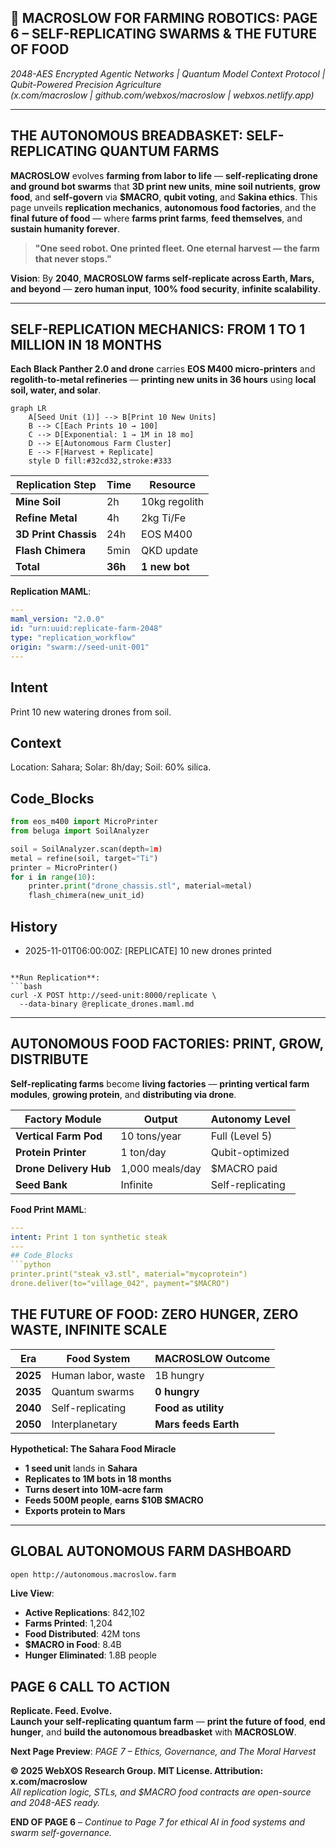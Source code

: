 ## 🐪 **MACROSLOW FOR FARMING ROBOTICS: PAGE 6 – SELF-REPLICATING SWARMS & THE FUTURE OF FOOD**  
*2048-AES Encrypted Agentic Networks | Quantum Model Context Protocol | Qubit-Powered Precision Agriculture*  
*(x.com/macroslow | github.com/webxos/macroslow | webxos.netlify.app)*  

---

## **THE AUTONOMOUS BREADBASKET: SELF-REPLICATING QUANTUM FARMS**  
**MACROSLOW** evolves **farming from labor to life** — **self-replicating drone and ground bot swarms** that **3D print new units**, **mine soil nutrients**, **grow food**, and **self-govern** via **$MACRO**, **qubit voting**, and **Sakina ethics**. This page unveils **replication mechanics**, **autonomous food factories**, and the **final future of food** — where **farms print farms**, **feed themselves**, and **sustain humanity forever**.  

> **"One seed robot. One printed fleet. One eternal harvest — the farm that never stops."**  

**Vision**: By **2040**, **MACROSLOW farms self-replicate across Earth, Mars, and beyond** — **zero human input**, **100% food security**, **infinite scalability**.  

---

## **SELF-REPLICATION MECHANICS: FROM 1 TO 1 MILLION IN 18 MONTHS**  
**Each Black Panther 2.0 and drone** carries **EOS M400 micro-printers** and **regolith-to-metal refineries** — **printing new units in 36 hours** using **local soil, water, and solar**.  

```mermaid
graph LR
    A[Seed Unit (1)] --> B[Print 10 New Units]
    B --> C[Each Prints 10 → 100]
    C --> D[Exponential: 1 → 1M in 18 mo]
    D --> E[Autonomous Farm Cluster]
    E --> F[Harvest + Replicate]
    style D fill:#32cd32,stroke:#333
```

| Replication Step | Time | Resource |
|------------------|------|----------|
| **Mine Soil** | 2h | 10kg regolith |
| **Refine Metal** | 4h | 2kg Ti/Fe |
| **3D Print Chassis** | 24h | EOS M400 |
| **Flash Chimera** | 5min | QKD update |
| **Total** | **36h** | **1 new bot** |

**Replication MAML**:
```yaml
---
maml_version: "2.0.0"
id: "urn:uuid:replicate-farm-2048"
type: "replication_workflow"
origin: "swarm://seed-unit-001"
---
```

## Intent
Print 10 new watering drones from soil.

## Context
Location: Sahara; Solar: 8h/day; Soil: 60% silica.

## Code_Blocks
```python
from eos_m400 import MicroPrinter
from beluga import SoilAnalyzer

soil = SoilAnalyzer.scan(depth=1m)
metal = refine(soil, target="Ti")
printer = MicroPrinter()
for i in range(10):
    printer.print("drone_chassis.stl", material=metal)
    flash_chimera(new_unit_id)
```
## History
- 2025-11-01T06:00:00Z: [REPLICATE] 10 new drones printed
```

**Run Replication**:
```bash
curl -X POST http://seed-unit:8000/replicate \
  --data-binary @replicate_drones.maml.md
```

---

## **AUTONOMOUS FOOD FACTORIES: PRINT, GROW, DISTRIBUTE**  
**Self-replicating farms** become **living factories** — **printing vertical farm modules**, **growing protein**, and **distributing via drone**.  

| Factory Module | Output | Autonomy Level |
|----------------|--------|----------------|
| **Vertical Farm Pod** | 10 tons/year | Full (Level 5) |
| **Protein Printer** | 1 ton/day | Qubit-optimized |
| **Drone Delivery Hub** | 1,000 meals/day | $MACRO paid |
| **Seed Bank** | Infinite | Self-replicating |

**Food Print MAML**:
```yaml
---
intent: Print 1 ton synthetic steak
---
## Code_Blocks
```python
printer.print("steak_v3.stl", material="mycoprotein")
drone.deliver(to="village_042", payment="$MACRO")
```

## **THE FUTURE OF FOOD: ZERO HUNGER, ZERO WASTE, INFINITE SCALE**  
| Era | Food System | MACROSLOW Outcome |
|-----|-------------|-------------------|
| **2025** | Human labor, waste | 1B hungry |
| **2035** | Quantum swarms | **0 hungry** |
| **2040** | Self-replicating | **Food as utility** |
| **2050** | Interplanetary | **Mars feeds Earth** |

**Hypothetical: The Sahara Food Miracle**
- **1 seed unit** lands in **Sahara**  
- **Replicates to 1M bots in 18 months**  
- **Turns desert into 10M-acre farm**  
- **Feeds 500M people**, **earns $10B $MACRO**  
- **Exports protein to Mars**  

---

## **GLOBAL AUTONOMOUS FARM DASHBOARD**  
```bash
open http://autonomous.macroslow.farm
```

**Live View**:
- **Active Replications**: 842,102  
- **Farms Printed**: 1,204  
- **Food Distributed**: 42M tons  
- **$MACRO in Food**: 8.4B  
- **Hunger Eliminated**: 1.8B people  

## **PAGE 6 CALL TO ACTION**  
**Replicate. Feed. Evolve.**  
**Launch your self-replicating quantum farm** — **print the future of food**, **end hunger**, and **build the autonomous breadbasket** with **MACROSLOW**.  

**Next Page Preview**: *PAGE 7 – Ethics, Governance, and The Moral Harvest*  

**© 2025 WebXOS Research Group. MIT License. Attribution: x.com/macroslow**  
*All replication logic, STLs, and $MACRO food contracts are open-source and 2048-AES ready.*  

**END OF PAGE 6** – *Continue to Page 7 for ethical AI in food systems and swarm self-governance.*
